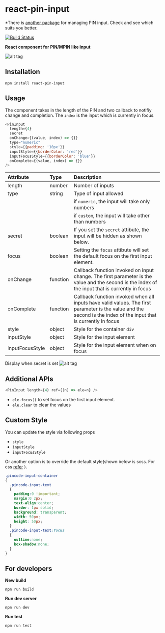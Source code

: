 # react-pin-input

*There is [another package](https://github.com/40818419/react-code-input) for managing PIN input. Check and see which suits you better.

[![Build Status](https://travis-ci.org/arunghosh/react-pin-input.svg?branch=master)](https://travis-ci.org/arunghosh/react-pin-input)

**React component for PIN/MPIN like input**

![alt tag](https://github.com/arunghosh/react-pin-input/raw/master/docs/pin.png)


## Installation
```
npm install react-pin-input
```


## Usage

The component takes in the length of the PIN and two callback to notifiy change and completion. The ```index``` is the input which is currently in focus.

```javascript
<PinInput 
  length={4} 
  secret 
  onChange={(value, index) => {}} 
  type="numeric" 
  style={{padding: '10px'}}  
  inputStyle={{borderColor: 'red'}}
  inputFocusStyle={{borderColor: 'blue'}}
  onComplete={(value, index) => {}}
/>
```
|Attribute|Type|Description|
|:--|:--|:--|
|length|number|Number of inputs|
|type|string|Type of input allowed
||| if ```numeric```, the input will take only numbers|
||| if ```custom```, the input will take other than numbers|
|secret|boolean|If you set the ```secret``` attibute, the input will be hidden as shown below.
|focus|boolean| Setting the ```focus``` attibute will set the default focus on the first input element.
|onChange|function|Callback function invoked on input change. The first parameter is the value and the second is the index of the input that is currently in focus|
|onComplete|function|Callback function invoked when all inputs have valid values. The first parameter is the value and the second is the index of the input that is currently in focus|
|style|object|Style for the container `div`
|inputStyle|object|Style for the input element
|inputFocusStyle|object|Style for the input element when on focus

Display when secret is set
![alt tag](https://github.com/arunghosh/react-pin-input/raw/master/docs/pin-secret.png)


## Additional APIs

```javascript
<PinInput length={4} ref={(n) => ele=n} />
```
  - ```ele.focus()``` to set focus on the first input element.
  - ```ele.clear``` to clear the values

## Custom Style

You can update the style via following props
 - `style`
 - `inputStyle`
 - `inputFocusStyle`

Or another option is to override the default style(shown below is scss. For css [refer](https://github.com/arunghosh/react-pin-input/issues/4) ).

```scss
.pincode-input-container
{
  .pincode-input-text
  {
    padding:0 !important;
    margin:0 2px;
    text-align:center;
    border: 1px solid;
    background: transparent;
    width: 50px;
    height: 50px;
  }
  .pincode-input-text:focus
  {
    outline:none;
    box-shadow:none;
  }
}
```


## For developers

**New build**
```
npm run build
```

**Run dev server**
```
npm run dev
```

**Run test**
```
npm run test
```

